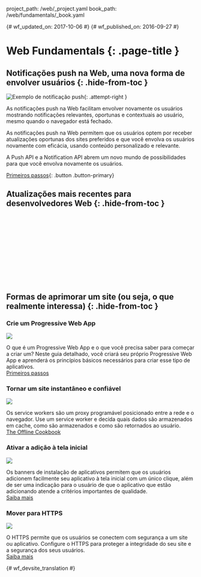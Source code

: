 project_path: /web/_project.yaml
book_path: /web/fundamentals/_book.yaml

{# wf_updated_on: 2017-10-06 #}
{# wf_published_on: 2016-09-27 #}

<style>
nav.devsite-page-nav, .devsite-rating-container, .page-title {display:none;}
</style>

# Web Fundamentals {: .page-title }

## Notificações push na Web, uma nova forma de envolver usuários {: .hide-from-toc  }

![Exemplo de notificação push](/web/images/common/push-notification-16x9.png){: .attempt-right }

As notificações push na Web facilitam envolver novamente os usuários
mostrando notificações relevantes, oportunas e contextuais ao usuário, 
mesmo quando o navegador está fechado.

As notificações push na Web permitem que os usuários optem por receber atualizações oportunas dos
sites preferidos e que você envolva os usuários novamente com eficácia, usando conteúdo
personalizado e relevante.

A Push API e a Notification API abrem um novo mundo de
possibilidades para que você envolva novamente os usuários.

[Primeiros passos](push-notifications){: .button .button-primary}

## Atualizações mais recentes para desenvolvedores Web {: .hide-from-toc }

<div class="video-wrapper">
  <iframe class="devsite-embedded-youtube-video" data-video-id="YEbtvKPvTYE"
          data-autohide="1" data-showinfo="0" frameborder="0" allowfullscreen>
  </iframe>
</div>

<div class="feed hfeed" data-limit="2">
  <a href="https://google-developers.appspot.com/web/updates/rss.xml"></a>
  <article class="hentry">
    <a class="link"><header></header></a>
    <article class="entry-content" data-truncate="50w"></article>
    <div>
      <a class="link"><time class="updated published"></time></a>
    </div>
  </article>
</div>

<div class="clearfix"></div>

## Formas de aprimorar um site (ou seja, o que realmente interessa) {: .hide-from-toc }

<div class="attempt-left">
  <h3 class="hide-from-toc">Crie um Progressive Web App</h3>
  <img src="/web/fundamentals/images/ic_important_devices_black_48dp.png" class="devsite-landing-row-item-image">
  <p>
    O que é um Progressive Web App e o que você precisa saber para
    começar a criar um? Neste guia detalhado, você criará seu
    próprio Progressive Web App e aprenderá os princípios básicos necessários para criar esse tipo de
    aplicativos.<br>
    <a href="/web/fundamentals/getting-started/codelabs/your-first-pwapp/">Primeiros passos</a>
  </p>
</div>
<div class="attempt-right">
  <h3 class="hide-from-toc">Tornar um site instantâneo e confiável</h3>
  <img src="/web/fundamentals/images/ic_thumb_up_black_48dp.png" class="devsite-landing-row-item-image">
  <p>
    Os service workers são um proxy programável posicionado entre a rede
    e o navegador. Use um service worker e decida quais dados são armazenados
    em cache, como são armazenados e como são retornados ao usuário.<br>
    <a href="/web/fundamentals/instant-and-offline/offline-cookbook/">The Offline Cookbook</a>
  </p>
</div>
<div class="clearfix"></div>
<div class="attempt-left">
  <h3 class="hide-from-toc">Ativar a adição à tela inicial</h3>
  <img src="/web/fundamentals/images/ic_home_black_48dp.png" class="devsite-landing-row-item-image">
  <p>
    Os banners de instalação de aplicativos permitem que os usuários adicionem facilmente seu aplicativo à
    tela inicial com um único clique, além de ser uma indicação para o usuário de que
    o aplicativo que estão adicionando atende a critérios importantes de qualidade.<br>
    <a href="/web/fundamentals/engage-and-retain/app-install-banners/">Saiba mais</a>
  </p>
</div>
<div class="attempt-right">
  <h3 class="hide-from-toc">Mover para HTTPS</h3>
  <img src="/web/fundamentals/images/ic_https_black_48dp.png" class="devsite-landing-row-item-image">
  <p>
    O HTTPS permite que os usuários se conectem com segurança a um site ou aplicativo. Configure o
    HTTPS para proteger a integridade do seu site e a segurança dos
    seus usuários.<br>
    <a href="/web/fundamentals/security/encrypt-in-transit/why-https">Saiba mais</a>
  </p>
</div>


{# wf_devsite_translation #}
